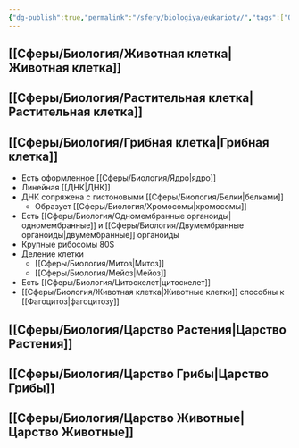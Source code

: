 ```yaml
---
{"dg-publish":true,"permalink":"/sfery/biologiya/eukarioty/","tags":["Общаябиология"]}
---
```


## [[Сферы/Биология/Животная клетка\|Животная клетка]]
## [[Сферы/Биология/Растительная клетка\|Растительная клетка]]
## [[Сферы/Биология/Грибная клетка\|Грибная клетка]]
- Есть оформленное [[Сферы/Биология/Ядро\|ядро]]
- Линейная [[ДНК\|ДНК]]
- ДНК сопряжена с гистоновыми [[Сферы/Биология/Белки\|белками]]
	- Образует [[Сферы/Биология/Хромосомы\|хромосомы]]
- Есть [[Сферы/Биология/Одномембранные органоиды\|одномембранные]] и [[Сферы/Биология/Двумембранные органоиды\|двумембранные]] органоиды
- Крупные рибосомы 80S
- Деление клетки
	- [[Сферы/Биология/Митоз\|Митоз]]
	- [[Сферы/Биология/Мейоз\|Мейоз]]
- Есть [[Сферы/Биология/Цитоскелет\|цитоскелет]]
- [[Сферы/Биология/Животная клетка\|Животные клетки]] способны к [[Фагоцитоз\|фагоцитозу]]
## [[Сферы/Биология/Царство Растения\|Царство Растения]]
## [[Сферы/Биология/Царство Грибы\|Царство Грибы]]
## [[Сферы/Биология/Царство Животные\|Царство Животные]]